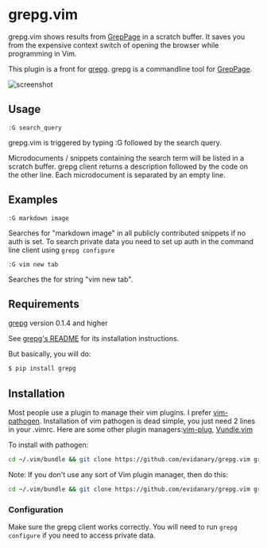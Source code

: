 # grepg.vim #

grepg.vim shows results from [GrepPage](https://www.greppage.com) in a scratch buffer. It saves you from the expensive context switch of opening the browser while programming in Vim.

This plugin is a front for [grepg](https://github.com/evidanary/grepg-python). grepg is a commandline tool for [GrepPage](https://www.greppage.com).

![screenshot](http://i.imgur.com/omr7wsd.png)

## Usage ##

    :G search_query

grepg.vim is triggered by typing :G followed by the search query.

Microdocuments / snippets containing the search term will be listed in a scratch buffer. grepg client returns a description followed by the code on the other line. Each microdocument is separated by an empty line.

## Examples ##

    :G markdown image

Searches for "markdown image" in all publicly contributed snippets if no auth is set. To search private data you need to set up auth in the command line client using `grepg configure`

    :G vim new tab

Searches the for string "vim new tab".

## Requirements ##
[grepg](https://github.com/evidanary/grepg-python) version 0.1.4 and higher

See [grepg's README](https://github.com/evidanary/grepg-python) for its installation instructions.

But basically, you will do:

```sh
$ pip install grepg
```

## Installation ##


Most people use a plugin to manage their vim plugins. I prefer [vim-pathogen](https://github.com/tpope/vim-pathogen#readme). Installation of vim pathogen is dead simple, you just need 2 lines in your .vimrc. Here are some other plugin managers:[vim-plug](https://github.com/junegunn/vim-plug#readme), [Vundle.vim](https://github.com/gmarik/Vundle.vim#readme)

To install with pathogen:

```sh
cd ~/.vim/bundle && git clone https://github.com/evidanary/grepg.vim grepg
```

Note: If you don't use any sort of Vim plugin manager, then do this:

```sh
cd ~/.vim/bundle && git clone https://github.com/evidanary/grepg.vim grepg && echo "set runtimepath^=~/.vim/bundle/grepg" >> ~/.vimrc
```


### Configuration ###

Make sure the grepg client works correctly. You will need to run `grepg configure` if you need to access private data.


